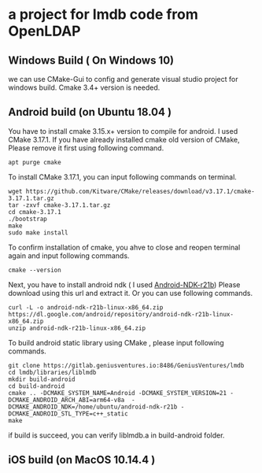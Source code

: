 # a project for lmdb code from OpenLDAP
## Windows Build ( On Windows 10)
we can use CMake-Gui to config and generate visual studio project for windows build.
Cmake 3.4+ version is needed.
## Android build (on Ubuntu 18.04 )
You have to install cmake 3.15.x+ version to compile for android.
I used CMake 3.17.1. If you have already installed cmake old version of CMake, Please remove it first using following command.

	apt purge cmake
	
To install CMake 3.17.1, you can input following commands on terminal.
	
	wget https://github.com/Kitware/CMake/releases/download/v3.17.1/cmake-3.17.1.tar.gz
	tar -zxvf cmake-3.17.1.tar.gz
	cd cmake-3.17.1
	./bootstrap
	make
	sudo make install
	
To confirm installation of cmake, you ahve to close and reopen terminal again and input following commands.
	
	cmake --version
	
Next, you have to install android ndk ( I used [Android-NDK-r21b](https://dl.google.com/android/repository/android-ndk-r21b-linux-x86_64.zip))
Please download using this url and extract it. 
Or you can use following commands.

	curl -L -o android-ndk-r21b-linux-x86_64.zip https://dl.google.com/android/repository/android-ndk-r21b-linux-x86_64.zip
	unzip android-ndk-r21b-linux-x86_64.zip

To build android static library using CMake , please input following commands.

	git clone https://gitlab.geniusventures.io:8486/GeniusVentures/lmdb
	cd lmdb/libraries/liblmdb
	mkdir build-android
	cd build-android
	cmake .. -DCMAKE_SYSTEM_NAME=Android -DCMAKE_SYSTEM_VERSION=21 -DCMAKE_ANDROID_ARCH_ABI=arm64-v8a  -DCMAKE_ANDROID_NDK=/home/ubuntu/android-ndk-r21b -DCMAKE_ANDROID_STL_TYPE=c++_static
	make

if build is succeed, you can verify liblmdb.a in build-android folder.
## iOS build (on MacOS 10.14.4 )

	
	 
	 
	
	